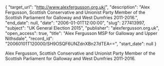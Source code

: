 {
  "target_url": "http://www.alexfergusson.org.uk/", 
  "description": "Alex Fergusson, Scottish Conservative and Unionist Party Member of the Scottish Parliament for Galloway and West Dumfries 2011-2016.", 
  "end_date": null, 
  "date": "2006-01-01T12:00:00", 
  "slug": 277413997, 
  "subject": "UK General Election 2015", 
  "publisher": "alexfergusson.org.uk", 
  "open_access": true, 
  "title": "Alex Fergusson MSP for Galloway and Upper Nithsdale", 
  "record_id": "20060101T120000/SH9OSQF6UNZdnXBn27dTEA==", 
  "start_date": null
}

Alex Fergusson, Scottish Conservative and Unionist Party Member of the Scottish Parliament for Galloway and West Dumfries 2011-2016.